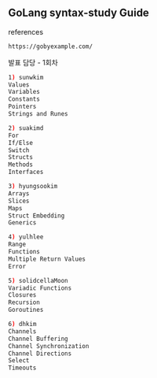 ## GoLang syntax-study Guide

references

```sh
https://gobyexample.com/
```

발표 담당 - 1회차

```sh
1) sunwkim
Values
Variables
Constants
Pointers
Strings and Runes

2) suakimd
For
If/Else
Switch
Structs
Methods
Interfaces

3) hyungsookim
Arrays
Slices
Maps
Struct Embedding
Generics

4) yulhlee
Range
Functions
Multiple Return Values
Error

5) solidcellaMoon
Variadic Functions
Closures
Recursion
Goroutines

6) dhkim
Channels
Channel Buffering
Channel Synchronization
Channel Directions
Select
Timeouts
```

